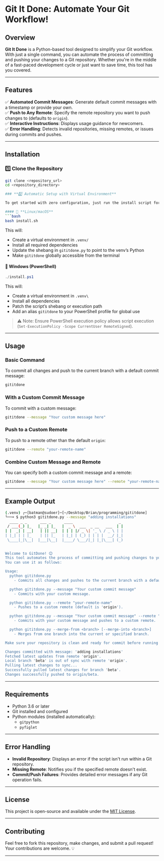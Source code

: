 
# **Git It Done: Automate Your Git Workflow!** 

## **Overview**  
**Git It Done** is a Python-based tool designed to simplify your Git workflow. With just a single command, you can automate the process of committing and pushing your changes to a Git repository. Whether you're in the middle of a fast-paced development cycle or just want to save time, this tool has you covered.  

---

## **Features**  
✅ **Automated Commit Messages**: Generate default commit messages with a timestamp or provide your own.  
✅ **Push to Any Remote**: Specify the remote repository you want to push changes to (defaults to `origin`).  
✅ **Interactive Instructions**: Displays usage guidance for newcomers.  
✅ **Error Handling**: Detects invalid repositories, missing remotes, or issues during commits and pushes.  

---

## **Installation**  

### **1️⃣ Clone the Repository**  
```bash
git clone <repository_url>
cd <repository_directory>

### **2️⃣ Automatic Setup with Virtual Environment**  

To get started with zero configuration, just run the install script for your platform:

#### 🔹 **Linux/macOS**
```bash
bash install.sh
```

This will:
- Create a virtual environment in `.venv/`
- Install all required dependencies
- Update the shebang in `gititdone.py` to point to the venv’s Python
- Make `gititdone` globally accessible from the terminal

#### 🔹 **Windows (PowerShell)**
```powershell
./install.ps1
```

This will:
- Create a virtual environment in `.venv\`
- Install all dependencies
- Patch the script’s shebang or execution path
- Add an alias `gititdone` to your PowerShell profile for global use

> ⚠️ Note: Ensure PowerShell execution policy allows script execution (`Set-ExecutionPolicy -Scope CurrentUser RemoteSigned`).

---

## **Usage**  

### **Basic Command**  
To commit all changes and push to the current branch with a default commit message:  
```bash
gititdone
```

### **With a Custom Commit Message**  
To commit with a custom message:  
```bash
gititdone --message "Your custom message here"
```

### **Push to a Custom Remote**  
To push to a remote other than the default `origin`:  
```bash
gititdone --remote "your-remote-name"
```

### **Combine Custom Message and Remote**  
You can specify both a custom commit message and a remote:  
```bash
gititdone --message "Your custom message here" --remote "your-remote-name"
```

---

## **Example Output**  
```bash
(.venv) ┌─[batman@sudoer]─[~/Desktop/Brian/programming/gititdone]
└──╼ $ python3 gititdone.py --message "adding installations"
  ____ _ _      ___ _      ____                     _ 
 / ___(_) |_   |_ _| |_   |  _ \  ___  _ __   ___  | |
| |  _| | __|   | || __|  | | | |/ _ \| '_ \ / _ \ | |
| |_| | | |_    | || |_   | |_| | (_) | | | |  __/ |_|
 \____|_|\__|  |___|\__|  |____/ \___/|_| |_|\___| (_)
                                                      

Welcome to GitDone! 😊  
This tool automates the process of committing and pushing changes to your Git repository.  
You can use it as follows:

Usage:
  python gititdone.py  
    - Commits all changes and pushes to the current branch with a default message.

  python gititdone.py --message "Your custom commit message"  
    - Commits with your custom message.

  python gititdone.py --remote "your-remote-name"  
    - Pushes to a custom remote (default is 'origin').

  python gititdone.py --message "Your custom commit message" --remote "your-remote-name"  
    - Commits with your custom message and pushes to a custom remote.

  python gititdone.py --merge-from <branch> [--merge-into <branch>]  
    - Merges from one branch into the current or specified branch.

Make sure your repository is clean and ready for commit before running this tool.

Changes committed with message: 'adding installations'  
Fetched latest updates from remote 'origin'.  
Local branch 'beta' is out of sync with remote 'origin'.  
Pulling latest changes to sync...  
Successfully pulled latest changes for branch 'beta'.  
Changes successfully pushed to origin/beta.  
```
---

## **Requirements**  
- Python 3.6 or later  
- Git installed and configured  
- Python modules (installed automatically):  
  - `gitpython`  
  - `pyfiglet`  

---

## **Error Handling**  
- **Invalid Repository**: Displays an error if the script isn't run within a Git repository.  
- **Missing Remote**: Notifies you if the specified remote doesn't exist.  
- **Commit/Push Failures**: Provides detailed error messages if any Git operation fails.  

---

## **License**  
This project is open-source and available under the [MIT License](LICENSE).  

---

## **Contributing**  
Feel free to fork this repository, make changes, and submit a pull request! Your contributions are welcome. 💡  

---

